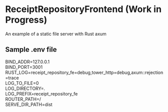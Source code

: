 # ReceiptRepositoryFrontend (Work in Progress)
An example of a static file server with Rust axum

## Sample .env file
BIND_ADDR=127.0.0.1  
BIND_PORT=3001  
RUST_LOG=receipt_repository_fe=debug,tower_http=debug,axum::rejection=trace  
LOG_TO_FILE=0  
LOG_DIRECTORY=.  
LOG_PREFIX=receipt_repository_fe  
ROUTER_PATH=/  
SERVE_DIR_PATH=dist  
